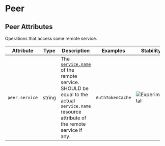 <!--- Hugo front matter used to generate the website version of this page:
--->

<!-- NOTE: THIS FILE IS AUTOGENERATED. DO NOT EDIT BY HAND. -->
<!-- see templates/registry/markdown/attribute_namespace.md.j2 -->

# Peer

## Peer Attributes

Operations that access some remote service.

| Attribute                                 | Type   | Description                                                                                                                                                                 | Examples         | Stability                                                        |
| ----------------------------------------- | ------ | --------------------------------------------------------------------------------------------------------------------------------------------------------------------------- | ---------------- | ---------------------------------------------------------------- |
| <a id="`peer.service`">`peer.service`</a> | string | The [`service.name`](/docs/resource/README.md#service) of the remote service. SHOULD be equal to the actual `service.name` resource attribute of the remote service if any. | `AuthTokenCache` | ![Experimental](https://img.shields.io/badge/-experimental-blue) |
